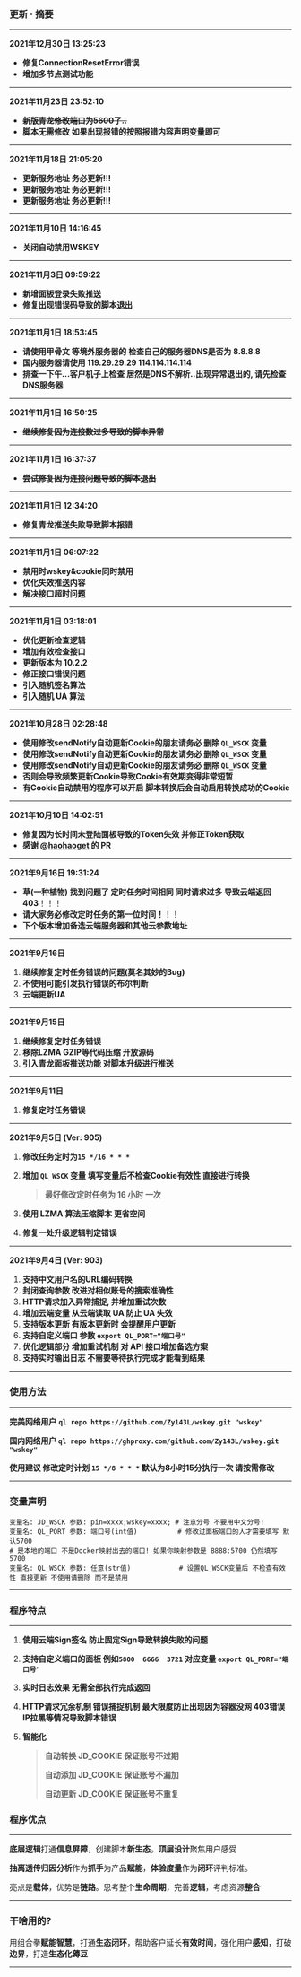 
###  更新 · 摘要
---
**2021年12月30日 13:25:23**
- **修复ConnectionResetError错误**
- **增加多节点测试功能**
---
**2021年11月23日 23:52:10**
- **~~新版青龙修改端口为5600了..~~**
- **脚本无需修改 如果出现报错的按照报错内容声明变量即可**
---
**2021年11月18日 21:05:20**
- **更新服务地址 务必更新!!!**
- **更新服务地址 务必更新!!!**
- **更新服务地址 务必更新!!!**
---
**2021年11月10日 14:16:45**
- **关闭自动禁用WSKEY**
---
**2021年11月3日 09:59:22**
- **新增面板登录失败推送**
- **修复出现错误码导致的脚本退出**

---
**2021年11月1日 18:53:45**
- **请使用甲骨文 等境外服务器的 检查自己的服务器DNS是否为 8.8.8.8**
- **国内服务器请使用 119.29.29.29 114.114.114.114**
- **排查一下午...客户机子上检查 居然是DNS不解析..出现异常退出的, 请先检查DNS服务器**
----

**2021年11月1日 16:50:25**

- **~~继续修复因为连接数过多导致的脚本异常~~**
----

**2021年11月1日 16:37:37**

- **~~尝试修复因为连接问题导致的脚本退出~~**

----

**2021年11月1日 12:34:20**

- **修复青龙推送失败导致脚本报错**

----

**2021年11月1日 06:07:22**

- **禁用时wskey&cookie同时禁用**
- **优化失效推送内容**
- **解决接口超时问题**

----

**2021年11月1日 03:18:01**

- **优化更新检查逻辑**
- **增加有效检查接口**
- **更新版本为 10.2.2**
- **修正接口错误问题**
- **引入随机签名算法**
- **引入随机 UA 算法**
----

**2021年10月28日 02:28:48**

- **使用修改sendNotify自动更新Cookie的朋友请务必 删除 `QL_WSCK` 变量**
- **使用修改sendNotify自动更新Cookie的朋友请务必 删除 `QL_WSCK` 变量**
- **使用修改sendNotify自动更新Cookie的朋友请务必 删除 `QL_WSCK` 变量**
- **否则会导致频繁更新Cookie导致Cookie有效期变得非常短暂** 
- **有Cookie自动禁用的程序可以开启 脚本转换后会自动启用转换成功的Cookie** 
----

**2021年10月10日 14:02:51**

- **修复因为长时间未登陆面板导致的Token失效 并修正Token获取**
- **感谢 @[haohaoget](https://github.com/haohaoget) 的 PR** 

-----



**2021年9月16日 19:31:24**

- **草(一种植物) 找到问题了 定时任务时间相同 同时请求过多 导致云端返回403**！！！
- **请大家务必修改定时任务的第一位时间！！！**
- **下个版本增加备选云端服务器和其他云参数地址**

--------

**2021年9月16日**

1. **继续修复定时任务错误的问题(莫名其妙的Bug)**
2. **不使用可能引发执行错误的布尔判断**
3. **云端更新UA**

----

**2021年9月15日**

1. **继续修复定时任务错误**
2. **移除LZMA GZIP等代码压缩 开放源码**
3. **引入青龙面板推送功能 对脚本升级进行推送**

----------------

**2021年9月11日**

1. **修复定时任务错误**

---------------------

**2021年9月5日 (Ver: 905)**

 1. **修改任务定时为`15 */16 * * *`**

 2. **增加 `QL_WSCK` 变量 填写变量后不检查Cookie有效性 直接进行转换** 

    > **最好修改定时任务为 16 小时 一次**

3. **使用 LZMA 算法压缩脚本 更省空间**

4. **修复一处升级逻辑判定错误**

--------------------

**2021年9月4日 (Ver: 903)**


1. **支持中文用户名的URL编码转换** 
2. **封闭查询参数 改进对相似账号的搜索准确性**
3. **HTTP请求加入异常捕捉, 并增加重试次数**
4. **增加云端变量 从云端读取 UA 防止 UA 失效**
5. **支持版本更新 有版本更新时 会提醒用户更新**
6. **支持自定义端口 参数 `export QL_PORT="端口号" `**
7. **优化逻辑部分 增加重试机制 对 API 接口增加备选方案**
8. **支持实时输出日志 不需要等待执行完成才能看到结果**

-----------------

### 使用方法

------------

**完美网络用户** **`ql repo https://github.com/Zy143L/wskey.git "wskey"`**

**国内网络用户 `ql repo https://ghproxy.com/github.com/Zy143L/wskey.git "wskey"`**

**使用建议 修改定时计划 `15 */8 * * *`  默认为~~8小时15分~~执行一次 请按需修改**

----------
### 变量声明

```shell
变量名: JD_WSCK 参数: pin=xxxx;wskey=xxxx; # 注意分号 不要用中文分号!
变量名: QL_PORT 参数: 端口号(int值) 	 		# 修改过面板端口的人才需要填写 默认5700 
# 是本地的端口 不是Docker映射出去的端口! 如果你映射参数是 8888:5700 仍然填写5700
变量名: QL_WSCK 参数: 任意(str值)	  		 # 设置QL_WSCK变量后 不检查有效性 直接更新 不使用请删除 而不是禁用
```
--------------
### 程序特点

--------------

1. **使用云端Sign签名 防止固定Sign导致转换失败的问题**

2. **支持自定义端口的面板 例如`5800  6666  3721` 对应变量 `export QL_PORT="端口号"`**

3. **实时日志效果 无需全部执行完成返回**

4. **HTTP请求冗余机制 错误捕捉机制 最大限度防止出现因为容器没网 403错误 IP拉黑等情况导致脚本错误**

5. **智能化**

   > **自动转换 JD_COOKIE 保证账号不过期**
   >
   > **自动添加 JD_COOKIE 保证账号不漏加**
   >
   > **自动更新 JD_COOKIE 保证账号不重复**

### 程序优点

----------------

​	**底层逻辑**打通**信息屏障**，创建脚本**新生态**。**顶层设计**聚焦用户感受

​	**抽离透传归因分析**作为**抓手**为产品**赋能**，**体验度量**作为**闭环**评判标准。

​	亮点是**载体**，优势是**链路**。思考整个**生命周期**，完善**逻辑**，考虑资源**整合**

-------------

### 干啥用的?

​	 用组合拳**赋能智慧**，打通**生态闭环**，帮助客户延长**有效时间**，强化用户**感知**，打破**边界**，打造**生态化薅豆**

---------------



